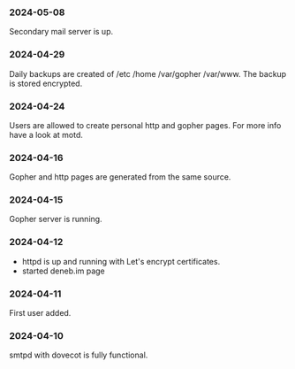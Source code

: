 ### 2024-05-08

Secondary mail server is up.

### 2024-04-29

Daily backups are created of /etc /home /var/gopher /var/www.  The
backup is stored encrypted.

### 2024-04-24

Users are allowed to create personal http and gopher pages.
For more info have a look at motd.

### 2024-04-16

Gopher and http pages are generated from the same source.

### 2024-04-15

Gopher server is running.

### 2024-04-12

 * httpd is up and running with Let's encrypt certificates.
 * started deneb.im page

### 2024-04-11

First user added.

### 2024-04-10

smtpd with dovecot is fully functional.
